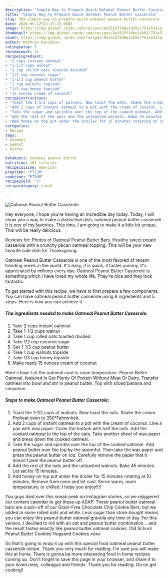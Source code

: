 ```yaml
---
description: "Simple Way to Prepare Quick Oatmeal Peanut Butter Casserole"
title: "Simple Way to Prepare Quick Oatmeal Peanut Butter Casserole"
slug: 369-simple-way-to-prepare-quick-oatmeal-peanut-butter-casserole
date: 2020-05-12T22:37:23.980Z
image: https://img-global.cpcdn.com/recipes/9a1515f3dbe1a592/751x532cq70/oatmeal-peanut-butter-casserole-recipe-main-photo.jpg
thumbnail: https://img-global.cpcdn.com/recipes/9a1515f3dbe1a592/751x532cq70/oatmeal-peanut-butter-casserole-recipe-main-photo.jpg
cover: https://img-global.cpcdn.com/recipes/9a1515f3dbe1a592/751x532cq70/oatmeal-peanut-butter-casserole-recipe-main-photo.jpg
author: Kathryn Davidson
ratingvalue: 3
reviewcount: 12
recipeingredient:
- "2 cups instant oatmeal"
- "1-1/2 cups walnut"
- "1 cup rolled oats toasted divided"
- "1/2 cup coconut sugar"
- "1-1/3 cup peanut butter"
- "1 cup walnuts topside"
- "1/3 cup honey topside"
- "15 ounces cream of coconut"
recipeinstructions:
- "Toast the 1-1/2 cups of walnuts. Now toast the oats. Shake the cream. Preheat oven to 350°Fahrenheit."
- "Add 2 cups of instant oatmeal to a pot with the cream of coconut. Line a pan with wax paper. Cover the bottom with half the oats. Add the cooked oatmeal to the top of the oats. Take another sheet of wax paper and press down the cooked oatmeal."
- "Take the sugar and sprinkle over the top of the cooked oatmeal. Add peanut butter over the top by the spoonful. Then take the wax paper and press the peanut butter on top. Carefully remove the paper that it doesn&#39;t peel the peanut butter off."
- "Add the rest of the oats and the untoasted walnuts. Bake 45 minutes. Let set for 15 minutes."
- "Add honey on top put under the broiler for 15 minutes rotating at 10 minutes. Remove from oven and let cool. Serve warm, room temperature, or chilled. I hope you enjoy!!!!"
categories:
- Recipe
tags:
- oatmeal
- peanut
- butter

katakunci: oatmeal peanut butter 
nutrition: 167 calories
recipecuisine: American
preptime: "PT22M"
cooktime: "PT39M"
recipeyield: "3"
recipecategory: Lunch

---
```



![Oatmeal Peanut Butter Casserole](https://img-global.cpcdn.com/recipes/9a1515f3dbe1a592/751x532cq70/oatmeal-peanut-butter-casserole-recipe-main-photo.jpg)

Hey everyone, I hope you're having an incredible day today. Today, I will show you a way to make a distinctive dish, oatmeal peanut butter casserole. It is one of my favorites. This time, I am going to make it a little bit unique. This will be really delicious.

Reviews for: Photos of Oatmeal Peanut Butter Bars. Healthy sweet potato casserole with a crunchy pecan oatmeal topping. This will be your new favorite side dish for Thanksgiving.

Oatmeal Peanut Butter Casserole is one of the most favored of recent trending meals in the world. It's easy, it is quick, it tastes yummy. It's appreciated by millions every day. Oatmeal Peanut Butter Casserole is something which I have loved my whole life. They're nice and they look fantastic.


To get started with this recipe, we have to first prepare a few components. You can have oatmeal peanut butter casserole using 8 ingredients and 5 steps. Here is how you can achieve it.

<!--inarticleads1-->

##### The ingredients needed to make Oatmeal Peanut Butter Casserole:

1. Take 2 cups instant oatmeal
1. Take 1-1/2 cups walnut
1. Take 1 cup rolled oats toasted divided
1. Take 1/2 cup coconut sugar
1. Get 1-1/3 cup peanut butter
1. Take 1 cup walnuts topside
1. Take 1/3 cup honey topside
1. Make ready 15 ounces cream of coconut


Here&#39;s how: Let the oatmeal cool to room temperature. Peanut Butter Oatmeal. featured in Get Plenty Of Protein Without Meat Or Dairy. Transfer oatmeal into bowl and stir in peanut butter. Top with sliced banana and cinnamon. 

<!--inarticleads2-->

##### Steps to make Oatmeal Peanut Butter Casserole:

1. Toast the 1-1/2 cups of walnuts. Now toast the oats. Shake the cream. Preheat oven to 350°Fahrenheit.
1. Add 2 cups of instant oatmeal to a pot with the cream of coconut. Line a pan with wax paper. Cover the bottom with half the oats. Add the cooked oatmeal to the top of the oats. Take another sheet of wax paper and press down the cooked oatmeal.
1. Take the sugar and sprinkle over the top of the cooked oatmeal. Add peanut butter over the top by the spoonful. Then take the wax paper and press the peanut butter on top. Carefully remove the paper that it doesn&#39;t peel the peanut butter off.
1. Add the rest of the oats and the untoasted walnuts. Bake 45 minutes. Let set for 15 minutes.
1. Add honey on top put under the broiler for 15 minutes rotating at 10 minutes. Remove from oven and let cool. Serve warm, room temperature, or chilled. I hope you enjoy!!!!


You guys died over this sneak peek on Instagram stories, so we rejiggered our content calendar to get these up ASAP. These peanut butter oatmeal bars are a spin-off of our Grain-Free Chocolate Chip Cookie Bars, but we added in some rolled oats and white. Less sugar than store-bought means you can enjoy this peanut butter oatmeal granola any time of day. For this version, I decided to roll with an oat and peanut butter combination… and the result tastes exactly like peanut butter oatmeal cookies. Old School Peanut Butter Cookies Hugsand Cookies xoxo. 

So that's going to wrap it up with this special food oatmeal peanut butter casserole recipe. Thank you very much for reading. I'm sure you will make this at home. There is gonna be more interesting food in home recipes coming up. Don't forget to save this page in your browser, and share it to your loved ones, colleague and friends. Thank you for reading. Go on get cooking!
